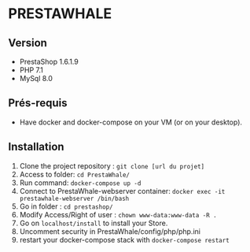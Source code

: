 # PRESTAWHALE

## Version

- PrestaShop 1.6.1.9
- PHP 7.1
- MySql 8.0

## Prés-requis

- Have docker and docker-compose on your VM (or on your desktop).

## Installation

1. Clone the project repository : `git clone [url du projet]`
2. Access to folder: `cd PrestaWhale/`
3. Run command: `docker-compose up -d`
4. Connect to PrestaWhale-webserver container: `docker exec -it prestawhale-webserver /bin/bash`
5. Go in folder : `cd prestashop/`
6. Modify Access/Right of user : `chown www-data:www-data -R .`
7. Go on `localhost/install` to install your Store.
8. Uncomment security in PrestaWhale/config/php/php.ini
9. restart your docker-compose stack with `docker-compose restart`
